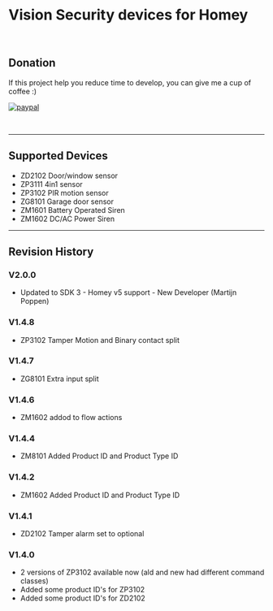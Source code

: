 # Vision Security devices for Homey

&nbsp;
## Donation
If this project help you reduce time to develop, you can give me a cup of coffee :) 

[![paypal](https://www.paypalobjects.com/en_US/NL/i/btn/btn_donateCC_LG.gif)](https://paypal.me/martijnpoppen)

&nbsp;

---

## Supported Devices
* ZD2102 Door/window sensor
* ZP3111 4in1 sensor
* ZP3102 PIR motion sensor
* ZG8101 Garage door sensor
* ZM1601 Battery Operated Siren
* ZM1602 DC/AC Power Siren

---

## Revision History

### V2.0.0
* Updated to SDK 3 - Homey v5 support - New Developer (Martijn Poppen)

### V1.4.8
* ZP3102  Tamper Motion and Binary contact split 

### V1.4.7
* ZG8101  Extra input split

### V1.4.6
* ZM1602 addod to flow actions

### V1.4.4
* ZM8101 Added Product ID and Product Type ID

### V1.4.2
* ZM1602 Added Product ID and Product Type ID

### V1.4.1
* ZD2102 Tamper alarm set to optional

### V1.4.0
* 2 versions of ZP3102 available now  (ald and new had different command classes)
* Added some product ID's for ZP3102
* Added some product ID's for ZD2102


